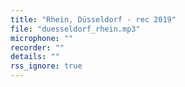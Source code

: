 ```yaml
---
title: "Rhein, Düsseldorf - rec 2019"
file: "duesseldorf_rhein.mp3"
microphone: ""
recorder: ""
details: ""
rss_ignore: true
---
```


